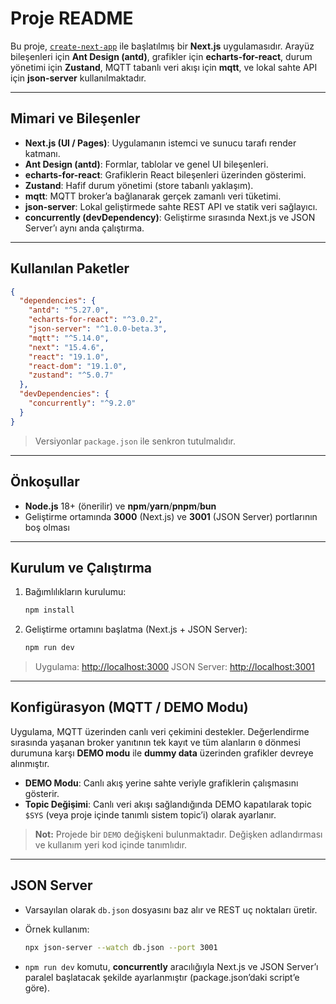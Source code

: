 # Proje README

Bu proje, [`create-next-app`](https://nextjs.org/docs/pages/api-reference/create-next-app) ile başlatılmış bir **Next.js** uygulamasıdır. Arayüz bileşenleri için **Ant Design (antd)**, grafikler için **echarts-for-react**, durum yönetimi için **Zustand**, MQTT tabanlı veri akışı için **mqtt**, ve lokal sahte API için **json-server** kullanılmaktadır.

---

## Mimari ve Bileşenler

* **Next.js (UI / Pages)**: Uygulamanın istemci ve sunucu tarafı render katmanı.
* **Ant Design (antd)**: Formlar, tablolar ve genel UI bileşenleri.
* **echarts-for-react**: Grafiklerin React bileşenleri üzerinden gösterimi.
* **Zustand**: Hafif durum yönetimi (store tabanlı yaklaşım).
* **mqtt**: MQTT broker’a bağlanarak gerçek zamanlı veri tüketimi.
* **json-server**: Lokal geliştirmede sahte REST API ve statik veri sağlayıcı.
* **concurrently (devDependency)**: Geliştirme sırasında Next.js ve JSON Server’ı aynı anda çalıştırma.

---

## Kullanılan Paketler

```json
{
  "dependencies": {
    "antd": "^5.27.0",
    "echarts-for-react": "^3.0.2",
    "json-server": "^1.0.0-beta.3",
    "mqtt": "^5.14.0",
    "next": "15.4.6",
    "react": "19.1.0",
    "react-dom": "19.1.0",
    "zustand": "^5.0.7"
  },
  "devDependencies": {
    "concurrently": "^9.2.0"
  }
}
```

> Versiyonlar `package.json` ile senkron tutulmalıdır.

---

## Önkoşullar

* **Node.js** 18+ (önerilir) ve **npm**/**yarn**/**pnpm**/**bun**
* Geliştirme ortamında **3000** (Next.js) ve **3001** (JSON Server) portlarının boş olması

---

## Kurulum ve Çalıştırma

1. Bağımlılıkların kurulumu:

   ```bash
   npm install
   ```
2. Geliştirme ortamını başlatma (Next.js + JSON Server):

   ```bash
   npm run dev
   ```

> Uygulama: [http://localhost:3000](http://localhost:3000)
> JSON Server: [http://localhost:3001](http://localhost:3001)

---

## Konfigürasyon (MQTT / DEMO Modu)

Uygulama, MQTT üzerinden canlı veri çekimini destekler. Değerlendirme sırasında yaşanan broker yanıtının tek kayıt ve tüm alanların `0` dönmesi durumuna karşı **DEMO modu** ile **dummy data** üzerinden grafikler devreye alınmıştır.

* **DEMO Modu**: Canlı akış yerine sahte veriyle grafiklerin çalışmasını gösterir.
* **Topic Değişimi**: Canlı veri akışı sağlandığında DEMO kapatılarak topic `$SYS` (veya proje içinde tanımlı sistem topic’i) olarak ayarlanır.

> **Not:** Projede bir `DEMO` değişkeni bulunmaktadır. Değişken adlandırması ve kullanım yeri kod içinde tanımlıdır.

---

## JSON Server

* Varsayılan olarak `db.json` dosyasını baz alır ve REST uç noktaları üretir.
* Örnek kullanım:

  ```bash
  npx json-server --watch db.json --port 3001
  ```
* `npm run dev` komutu, **concurrently** aracılığıyla Next.js ve JSON Server’ı paralel başlatacak şekilde ayarlanmıştır (package.json’daki script’e göre).
